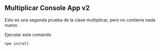 
## Multiplicar Console App v2 

Esto es una segunda prueba de la clase multiplicar, pero no contiene nada nuevo.

Ejecutar este comando

```
npm install
```